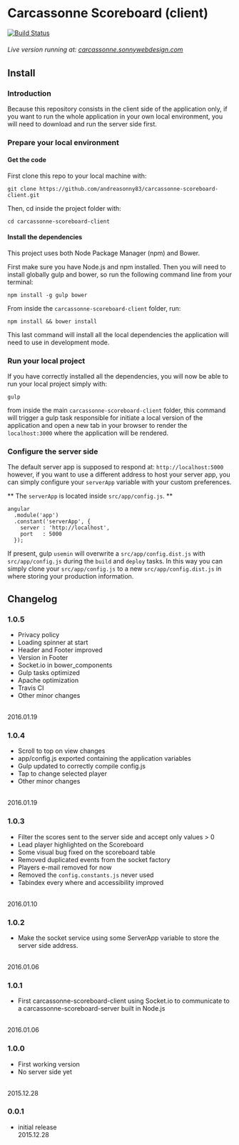 # Carcassonne Scoreboard (client)
[![Build Status](https://travis-ci.org/andreasonny83/carcassonne-scoreboard-client.svg?branch=master)](https://travis-ci.org/andreasonny83/carcassonne-scoreboard-client)

###### Live version running at: [carcassonne.sonnywebdesign.com](http://carcassonne.sonnywebdesign.com)

## Install

### Introduction

Because this repository consists in the client side of the application only, if you want to run the whole application in your own local environment, you will need to download and run the server side first.

### Prepare your local environment
#### Get the code

First clone this repo to your local machine with:

    git clone https://github.com/andreasonny83/carcassonne-scoreboard-client.git

Then, cd inside the project folder with:

    cd carcassonne-scoreboard-client

#### Install the dependencies
This project uses both Node Package Manager (npm) and Bower.

First make sure you have Node.js and npm installed. Then you will need to install globally gulp and bower, so run the following command line from your terminal:

    npm install -g gulp bower

From inside the `carcassonne-scoreboard-client` folder, run:

    npm install && bower install

This last command will install all the local dependencies the application will need to use in development mode.


### Run your local project

If you have correctly installed all the dependencies, you will now be able to run your local project simply with:

    gulp

from inside the main `carcassonne-scoreboard-client` folder,
this command will trigger a gulp task responsible for initiate a local version of the application and open a new tab in your browser to render the `localhost:3000` where the application will be rendered.

### Configure the server side

The default server app is supposed to respond at: `http://localhost:5000` however, if you want to use a different address to host your server app, you can simply configure your `serverApp` variable with your custom preferences.

** The `serverApp` is located inside `src/app/config.js`. **

    angular
      .module('app')
      .constant('serverApp', {
        server : 'http://localhost',
        port   : 5000
      });

If present, gulp `usemin` will overwrite a `src/app/config.dist.js` with `src/app/config.js` during the `build` and `deploy` tasks.
In this way you can simply clone your `src/app/config.js` to a new `src/app/config.dist.js` in where storing your production information.

## Changelog

### 1.0.5
- Privacy policy
- Loading spinner at start
- Header and Footer improved
- Version in Footer
- Socket.io in bower_components
- Gulp tasks optimized
- Apache optimization
- Travis CI
- Other minor changes
<br>
2016.01.19

### 1.0.4
- Scroll to top on view changes
- app/config.js exported containing the application variables
- Gulp updated to correctly compile config.js
- Tap to change selected player
- Other minor changes
<br>
2016.01.19

### 1.0.3
- Filter the scores sent to the server side and accept only values > 0
- Lead player highlighted on the Scoreboard
- Some visual bug fixed on the scoreboard table
- Removed duplicated events from the socket factory
- Players e-mail removed for now
- Removed the `config.constants.js` never used
- Tabindex every where and accessibility improved
<br>
2016.01.10

### 1.0.2
- Make the socket service using some ServerApp variable to store the server side address.
<br>
2016.01.06

### 1.0.1
- First carcassonne-scoreboard-client using Socket.io to communicate to a carcassonne-scoreboard-server built in Node.js
<br>
2016.01.06

### 1.0.0
- First working version
- No server side yet
<br>
2015.12.28

### 0.0.1
- initial release<br>
2015.12.28
